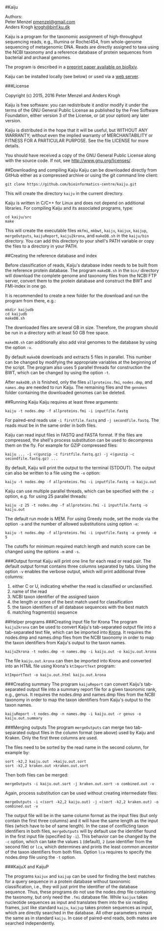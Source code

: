 #Kaiju

Authors:  
Peter Menzel <pmenzel@gmail.com>   
Anders Krogh <krogh@binf.ku.dk>   


Kaiju is a program for the taxonomic assignment of high-throughput sequencing
reads, e.g., Illumina or Roche/454, from whole-genome sequencing of
metagenomic DNA. Reads are directly assigned to taxa using the NCBI taxonomy and a 
reference database of protein sequences from bacterial and archaeal genomes.

The program is described in a [preprint paper available on bioRxiv](http://biorxiv.org/content/early/2015/11/16/031229).

Kaiju can be installed locally (see below) or used via a [web server](http://kaiju.binf.ku.dk/).

###License

Copyright (c) 2015, 2016 Peter Menzel and Anders Krogh

Kaiju is free software: you can redistribute it and/or modify
it under the terms of the GNU General Public License as published by
the Free Software Foundation, either version 3 of the License, or
(at your option) any later version.

Kaiju is distributed in the hope that it will be useful,
but WITHOUT ANY WARRANTY; without even the implied warranty of
MERCHANTABILITY or FITNESS FOR A PARTICULAR PURPOSE. 
See the file LICENSE for more details.

You should have received a copy of the GNU General Public License
along with the source code.  If not, see <http://www.gnu.org/licenses/>.


##Downloading and compiling Kaiju
Kaiju can be downloaded directly from GitHub either as a compressed archive or 
using the git command line client:
```
git clone https://github.com/bioinformatics-centre/kaiju.git
```
This will create the directory `kaiju` in the current directory.

Kaiju is written in C/C++ for Linux and does not depend on additional libraries.
For compiling Kaiju and its associated programs, type:
```
cd kaiju/src
make
```
This will create the executable files `mkfmi`, `mkbwt`, `kaiju`, `kaijux`, `kaijup`, `mergeOutputs`, `kaijuReport`, 
`kaiju2krona`, and `makeDB.sh` in the `kaiju/bin` directory.
You can add this directory to your shell's PATH variable or copy the files to a directory in your PATH.

##Creating the reference database and index

Before classification of reads, Kaiju's database index needs to be built from the reference protein database.
The program `makeDB.sh` in the `bin/` directory will download the complete
genome and taxonomy files from the NCBI FTP server, convert them to the protein
database and construct the BWT and FMI-index in one go.

It is recommended to create a new folder for the download and run the program from there, e.g.:
```
mkdir kaijudb
cd kaijudb
makeDB.sh
```
The downloaded files are several GB in size. Therefore, the program should be
run in a directory with at least 50 GB free space.

`makeDB.sh` can additionally also add viral genomes to the database by using the option `-v`.

By default `makeDB` downloads and extracts 5 files in parallel. This number can
be changed by modifying the appropriate variables at the beginning of the
script.  The program also uses 5 parallel threads for construction the BWT,
which can be changed by using the option `-t`.

After `makeDB.sh` is finished, only the files `allproteins.fmi`, `nodes.dmp`,
and `names.dmp` are needed to run Kaiju.  The remaining files and the `genomes`
folder containing the downloaded genomes can be deleted.

##Running Kaiju
Kaiju requires at least three arguments:
```
kaiju -t nodes.dmp -f allproteins.fmi -i inputfile.fastq
```
For paired-end reads use `-i firstfile.fastq` and `-j secondfile.fastq`.
The reads must be in the same order in both files.

Kaiju can read input files in FASTQ and FASTA format.
If the files are compressed, the shell's process substitution can be used to decompress them on the fly.
For example for GZIP compressed files:
```
kaiju ... -i <(gunzip -c firstfile.fastq.gz) -j <(gunzip -c secondfile.fastq.gz) ... 
```

By default, Kaiju will print the output to the terminal (STDOUT).
The output can also be written to a file using the `-o` option:
```
kaiju -t nodes.dmp -f allproteins.fmi -i inputfile.fastq -o kaiju.out
```

Kaiju can use multiple parallel threads, which can be specified with the `-z` option, e.g. for using 25 parallel threads:
```
kaiju -z 25 -t nodes.dmp -f allproteins.fmi -i inputfile.fastq -o kaiju.out
```

The default run mode is MEM. For using Greedy mode, set the mode via the option `-a` and the number 
of allowed substitutions using option `-e`:
```
kaiju -t nodes.dmp -f allproteins.fmi -i inputfile.fastq -a greedy -e 5
```
The cutoffs for minimum required match length and match score can be changed using the options `-m` and `-s`.



###Output format
Kaiju will print one line for each read or read pair.
The default output format contains three columns separated by tabs.
Using the option `-v` enables the verbose output, which will print additional three columns:

1. either C or U, indicating whether the read is classified or unclassified. 
2. name of the read
3. NCBI taxon identifier of the assigned taxon
4. the length or score of the best match used for classification
5. the taxon identifiers of all database sequences with the best match
6. matching fragment(s) sequence

##Helper programs
###Creating input file for Krona
The program `kaiju2krona` can be used to convert Kaiju's tab-separated output file
into a tab-separated text file, which can be imported into [Krona](https://github.com/marbl/Krona/wiki/KronaTools). It requires the nodes.dmp
and names.dmp files from the NCBI taxonomy in order to map the taxon identifiers from Kaiju's
output to the taxon names.
```
kaiju2krona -t nodes.dmp -n names.dmp -i kaiju.out -o kaiju.out.krona
```
The file `kaiju.out.krona` can then be imported into Krona and converted into an HTML file using
Krona's `ktImportText` program:
```
ktImportText -o kaiju.out.html kaiju.out.krona 
```

###Creating summary
The program `kaijuReport` can convert Kaiju's tab-separated output file
into a summary report file for a given taxonomic rank, e.g., genus. It requires the nodes.dmp
and names.dmp files from the NCBI taxonomy in order to map the taxon identifiers from Kaiju's
output to the taxon names.
```
kaijuReport -t nodes.dmp -n names.dmp -i kaiju.out -r genus -o kaiju.out.summary
```

###Merging outputs
The program `mergeOutputs` can merge two tab-separated output files in the
column format (see above) used by Kaiju and Kraken. Only the first three columns are used.

The files need to be sorted by the read name in the second column, for example by:
```
sort -k2,2 kaiju.out  >kaiju.out.sort
sort -k2,2 kraken.out >kraken.out.sort
```
Then both files can be merged:
```
mergeOutputs -i kaiju.out.sort -j kraken.out.sort -o combined.out -v
```
Again, process substitution can be used without creating intermediate files:
```
mergeOutputs -i <(sort -k2,2 kaiju.out) -j <(sort -k2,2 kraken.out) -o combined.out -v
```
The output file will be in the same column format as the input files (but only
contain the first three columns) and it will have the same length as the input
files (which have to be of same length).  In the case of conflicting taxon identifiers in both files,
`mergeOutputs` will by default use the identifier found in the first input file (specified by `-i`).
This behavior can be changed by the `-c` option, which can take the values
`1` (default), `2` (use identifier from the second file) or `lca`, which determines and prints
the least common ancestor of the taxon identifiers from both files. Option `lca`
requires to specify the nodes.dmp file using the `-t` option.

###KaijuX and KaijuP

The programs `kaijux` and `kaijup` can be used for finding the best matches for a query sequence
in a protein database without taxonomic classification, i.e., they will just print the identifier
of the database sequence. Thus, these programs do not use the nodes.dmp file containing the taxonomy,
but only need the `.fmi` database file. While `kaijux` takes nucleotide sequences as input and translates
them into the six reading frames, just like standard `kaiju`, `kaijup` takes protein sequences as input,
which are directly searched in the database.
All other parameters remain the same as in standard `kaiju`. In case of paired-end reads, both mates are
searched independently.


